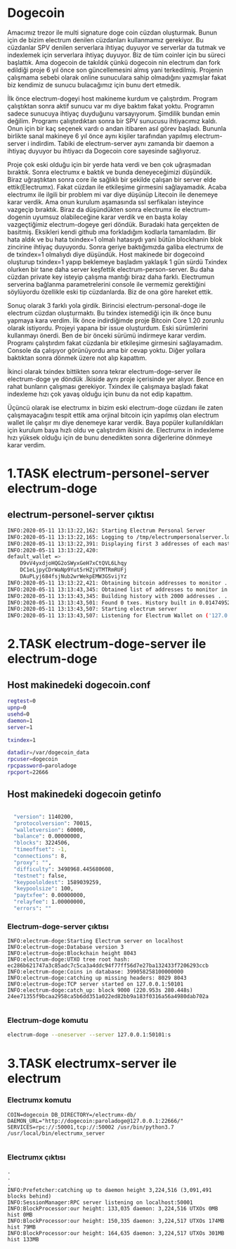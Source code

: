 # Dogecoin

Amacımız trezor ile multi signature doge coin cüzdan oluşturmak. Bunun için de bizim electrum denilen cüzdanları
kullanmamız gerekiyor. Bu cüzdanlar SPV denilen serverlara ihtiyaç duyuyor ve serverlar da tutmak ve indexlemek için 
serverlara ihtiyaç duyuyor. Biz de tüm coinler için bu süreci başlattık. Ama dogecoin de takıldık çünkü dogecoin nin
electrum dan fork edildiği proje 6 yıl önce son güncellemesini almış yani terkedilmiş. Projenin çalışmama sebebi olarak 
online sunuculara sahip olmadığını yazmışlar fakat biz kendimiz de sunucu bulacağımız için bunu dert etmedik. 

İlk önce electrum-dogeyi host makineme kurdum ve çalıştırdım. Program çalıştıktan sonra aktif sunucu var mı diye baktım
fakat yoktu. Programın sadece sunucuya ihtiyaç duyduğunu varsayıyorum. Şimdilik bundan emin değilim. Programı çalıştırdıktan sonra bir SPV sunucusu ihtiyacımız kaldı. Onun için bir 
kaç seçenek vardı o andan itibaren asıl görev başladı. Bununla birlikte sanal makineye 6 yıl önce aynı kişiler
tarafından yapılmış electrum-server i indirdim. Tabiki de electrum-server aynı zamanda bir daemon a ihtiyaç duyuyor
bu ihtiyacı da Dogecoin core sayesinde sağlıyoruz.

Proje çok eski olduğu için bir yerde hata verdi ve ben çok uğraşmadan bıraktık. Sonra electrumx e baktık ve bunda deneyeceğimizi
düşündük. Biraz uğraştıktan sonra core ile sağlıklı bir şekilde çalışan bir server elde ettik(Electrumx). Fakat cüzdan ile
etkileşime girmesini sağlayamadık. Acaba electrumx ile ilgili bir problem mi var diye düşünüp Litecoin ile denemeye karar verdik.
Ama onun kurulum aşamasında ssl serfikaları isteyince vazgeçip bıraktık. Biraz da düşündükten sonra electrumx ile 
electrum-dogenin uyumsuz olabileceğine karar verdik ve en başta kolay vazgeçtiğimiz electrum-dogeye geri döndük. Buradaki
hata gerçekten de basitmiş. Eksikleri kendi github ıma forkladığım kodlarla tamamladım. Bir hata aldık ve bu hata txindex=1
olmalı hatasıydı yani bütün blockhanin blok zincirine ihtiyaç duyuyordu. Sonra geriye baktığımızda galiba electrumx de de 
txindex=1 olmalıydı diye düşündük. Host makinede bir dogecoind oluşturup txindex=1 yapıp beklemeye başladım yaklaşık 1 gün sürdü
Txindex olurken bir tane daha server keşfettik electrum-person-server. Bu daha cüzdan private key 
isteyip çalışma mantığı biraz daha farklı. Electrumun serverina bağlanma parametrelerini console ile vermemiz gerektiğini
söylüyordu özellikle eski tip cüzdanlarda. Biz de ona göre hareket ettik.

Sonuç olarak 3 farklı yola girdik. Birincisi electrum-personal-doge ile electrum cüzdan oluşturmaktı. Bu txindex istemediği için
ilk önce bunu yapmaya kara verdim. İlk önce indirdiğimde proje Bitcoin Core 1.20 zorunlu olarak istiyordu. Projeyi yapana bir issue oluşturdum. Eski sürümlerini kullanmayı önerdi. Ben de bir önceki sürümü indirmeye karar verdim. Programı çalıştırdım fakat cüzdanla bir etkileşime girmesini sağlayamadım. Console da çalışıyor
görünüyordu ama bir cevap yoktu. Diğer yollara baktıktan sonra dönmek üzere not alıp kapattım. 

İkinci olarak txindex bittikten sonra tekrar electrum-doge-server ile electrum-doge ye döndük .İkiside aynı proje içerisinde
yer alıyor. Bence en rahat bunların çalışması gerekiyor. Txindex ile çalışmaya başladı fakat indexleme hızı çok yavaş olduğu için
bunu da not edip kapattım.

Üçüncü olarak ise electrumx in bizim eski electrum-doge cüzdanı ile zaten çalışmayacağını tespit ettik ama orjinal bitcoin için yapılmış olan electrum wallet ile çalışır mı diye denemeye
karar verdik. Baya popüler kullanıldıkları için kurulum baya hızlı oldu ve çalıştırdım ikisini de. Electrumx in indexleme
hızı yüksek olduğu için de bunu denedikten sonra diğerlerine dönmeye karar verdim.       




# 1.TASK electrum-personel-server electrum-doge

## electrum-personel-server çıktısı

```bash
INFO:2020-05-11 13:13:22,162: Starting Electrum Personal Server
INFO:2020-05-11 13:13:22,165: Logging to /tmp/electrumpersonalserver.log
INFO:2020-05-11 13:13:22,391: Displaying first 3 addresses of each master public key:
INFO:2020-05-11 13:13:22,420: 
default_wallet =>
	D9vV4yxdjoHQG2oSWyxGeH7xCtQVL6Lhqy
	DC1eLjpyCDrWaNp9Yut5rHZjVTMTRmRUFj
	DAuPLyj684fsjNub2wrWekpEMW3GSvijYz
INFO:2020-05-11 13:13:22,421: Obtaining bitcoin addresses to monitor . . .
INFO:2020-05-11 13:13:43,345: Obtained list of addresses to monitor in 21.174005270004272sec
INFO:2020-05-11 13:13:43,345: Building history with 2000 addresses . . .
INFO:2020-05-11 13:13:43,501: Found 0 txes. History built in 0.014749526977539062sec
INFO:2020-05-11 13:13:43,507: Starting electrum server
INFO:2020-05-11 13:13:43,507: Listening for Electrum Wallet on ('127.0.0.1', 50002)


```



# 2.TASK  electrum-doge-server ile electrum-doge 

## Host makinedeki dogecoin.conf


```bash
regtest=0
upnp=0
usehd=0
daemon=1
server=1

txindex=1

datadir=/var/dogecoin_data
rpcuser=dogecoin
rpcpassword=paroladoge
rpcport=22666

```

## Host makinedeki dogecoin getinfo

```bash

  "version": 1140200,
  "protocolversion": 70015,
  "walletversion": 60000,
  "balance": 0.00000000,
  "blocks": 3224506,
  "timeoffset": -1,
  "connections": 8,
  "proxy": "",
  "difficulty": 3498968.445680608,
  "testnet": false,
  "keypoololdest": 1589039259,
  "keypoolsize": 100,
  "paytxfee": 0.00000000,
  "relayfee": 1.00000000,
  "errors": ""

```



### Electrum-doge-server çıktısı

```
INFO:electrum-doge:Starting Electrum server on localhost
INFO:electrum-doge:Database version 3
INFO:electrum-doge:Blockchain height 8043
INFO:electrum-doge:UTXO tree root hash: ec286b621747a3c85adc7c5ca3a4ddc94f77ff56d7e27ba132433f7206293ccb
INFO:electrum-doge:Coins in database: 399058258100000000
INFO:electrum-doge:catching up missing headers: 8029 8043
INFO:electrum-doge:TCP server started on 127.0.0.1:50101
INFO:electrum-doge:catch_up: block 9000 (220.953s 280.448s) 24ee71355f9bcaa2958ca5b6dd351a022ed82bb9a183f0316a56a4980dab702a


```

### Electrum-doge komutu

```bash
electrum-doge --oneserver --server 127.0.0.1:50101:s

```




# 3.TASK  electrumx-server ile electrum



### Electrumx komutu

```
COIN=dogecoin DB_DIRECTORY=/electrumx-db/ DAEMON_URL="http://dogecoin:paroladoge@127.0.0.1:22666/"
SERVICES=rpc://:50001,tcp://:50002 /usr/bin/python3.7 /usr/local/bin/electrumx_server


```

### Electrumx çıktısı

```
.
.
.
INFO:Prefetcher:catching up to daemon height 3,224,516 (3,091,491 blocks behind)
INFO:SessionManager:RPC server listening on localhost:50001
INFO:BlockProcessor:our height: 133,035 daemon: 3,224,516 UTXOs 0MB hist 0MB
INFO:BlockProcessor:our height: 150,335 daemon: 3,224,517 UTXOs 174MB hist 79MB
INFO:BlockProcessor:our height: 164,635 daemon: 3,224,517 UTXOs 301MB hist 133MB

```
